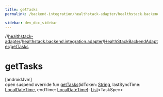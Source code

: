 ```yaml
---
title: getTasks
permalink: /backend-integration/healthstack-adapter/healthstack.backend.integration.adapter/-health-stack-backend-adapter/get-tasks.html

sidebar: dev_doc_sidebar
---
```

//[healthstack-adapter](../../../healthstack-adapter.html)/[healthstack.backend.integration.adapter](../index.html)/[HealthStackBackendAdapter](index.html)/[getTasks](get-tasks.html)



# getTasks



[androidJvm]\
open suspend override fun [getTasks](get-tasks.html)(idToken: [String](https://kotlinlang.org/api/latest/jvm/stdlib/kotlin/-string/index.html), lastSyncTime: [LocalDateTime](https://developer.android.com/reference/kotlin/java/time/LocalDateTime.html), endTime: [LocalDateTime](https://developer.android.com/reference/kotlin/java/time/LocalDateTime.html)): [List](https://kotlinlang.org/api/latest/jvm/stdlib/kotlin.collections/-list/index.html)&lt;TaskSpec&gt;




